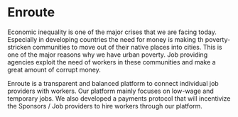 # Enroute

Economic inequality is one of the major crises that we are facing today.  Especially in developing countries the need for money is making th poverty-stricken communities to move out of their native places into cities. This is one of the major reasons why we have urban poverty. Job providing agencies exploit the need of workers in these communities and make a great amount of corrupt money. 

Enroute is a transparent and balanced platform to connect individual job providers with workers. Our platform mainly focuses on low-wage and temporary jobs. We also developed a payments protocol that will incentivize the Sponsors / Job providers to hire workers through our platform.
